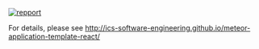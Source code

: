 [![repport](https://github.com/phobs-co/repport/actions/workflows/ci.yml/badge.svg)](https://github.com/phobs-co/repport/actions/workflows/ci.yml)

For details, please see http://ics-software-engineering.github.io/meteor-application-template-react/
